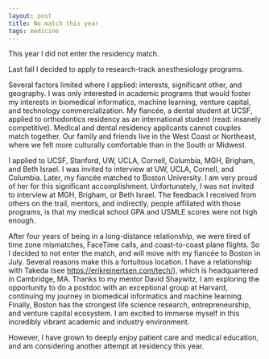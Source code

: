 ```yaml
---
layout: post
title: No match this year
tags: medicine
---
```


This year I did not enter the residency match.

Last fall I decided to apply to research-track anesthesiology programs.

Several factors limited where I applied: interests, significant other, and geography. I was only interested in academic programs that would foster my interests in biomedical informatics, machine learning, venture capital, and technology commercialization. My fiancée, a dental student at UCSF, applied to orthodontics residency as an international student (read: insanely competitive). Medical and dental residency applicants cannot couples match together. Our family and friends live in the West Coast or Northeast, where we felt more culturally comfortable than in the South or Midwest.

I applied to UCSF, Stanford, UW, UCLA, Cornell, Columbia, MGH, Brigham, and Beth Israel. I was invited to interview at UW, UCLA, Cornell, and Columbia. Later, my fiancée matched to Boston University. I am very proud of her for this significant accomplishment. Unfortunately, I was not invited to interview at MGH, Brigham, or Beth Israel. The feedback I received from others on the trail, mentors, and indirectly, people affiliated with those programs, is that my medical school GPA and USMLE scores were not high enough.

After four years of being in a long-distance relationship, we were tired of time zone mismatches, FaceTime calls, and coast-to-coast plane flights. So I decided to not enter the match, and will move with my fiancée to Boston in July. Several reasons make this a fortuitous location. I have a relationship with Takeda (see https://erikreinertsen.com/tech/), which is headquartered in Cambridge, MA. Thanks to my mentor David Shaywitz, I am exploring the opportunity to do a postdoc with an exceptional group at Harvard, continuing my journey in biomedical informatics and machine learning. Finally, Boston has the strongest life science research, entrepreneurship, and venture capital ecosystem. I am excited to immerse myself in this incredibly vibrant academic and industry environment.

However, I have grown to deeply enjoy patient care and medical education, and am considering another attempt at residency this year. 
 
